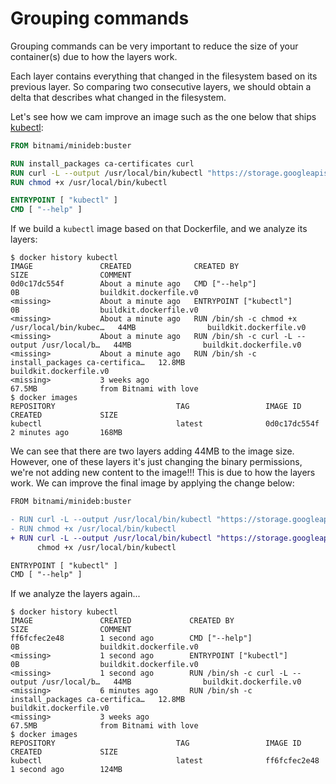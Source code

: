 # Grouping commands

Grouping commands can be very important to reduce the size of your container(s) due to how the layers work.

Each layer contains everything that changed in the filesystem based on its previous layer. So comparing two consecutive layers, we should obtain a delta that describes what changed in the filesystem.

Let's see how we cam improve an image such as the one below that ships [kubectl](https://github.com/kubernetes/kubectl):

```Dockerfile
FROM bitnami/minideb:buster

RUN install_packages ca-certificates curl
RUN curl -L --output /usr/local/bin/kubectl "https://storage.googleapis.com/kubernetes-release/release/$(curl -s https://storage.googleapis.com/kubernetes-release/release/stable.txt)/bin/linux/amd64/kubectl"
RUN chmod +x /usr/local/bin/kubectl

ENTRYPOINT [ "kubectl" ]
CMD [ "--help" ]
```

If we build a `kubectl` image based on that Dockerfile, and we analyze its layers:

```console
$ docker history kubectl
IMAGE               CREATED              CREATED BY                                      SIZE                COMMENT
0d0c17dc554f        About a minute ago   CMD ["--help"]                                  0B                  buildkit.dockerfile.v0
<missing>           About a minute ago   ENTRYPOINT ["kubectl"]                          0B                  buildkit.dockerfile.v0
<missing>           About a minute ago   RUN /bin/sh -c chmod +x /usr/local/bin/kubec…   44MB                buildkit.dockerfile.v0
<missing>           About a minute ago   RUN /bin/sh -c curl -L --output /usr/local/b…   44MB                buildkit.dockerfile.v0
<missing>           About a minute ago   RUN /bin/sh -c install_packages ca-certifica…   12.8MB              buildkit.dockerfile.v0
<missing>           3 weeks ago                                                          67.5MB              from Bitnami with love
$ docker images
REPOSITORY                           TAG                 IMAGE ID            CREATED             SIZE
kubectl                              latest              0d0c17dc554f        2 minutes ago       168MB
```

We can see that there are two layers adding 44MB to the image size. However, one of these layers it's just changing the binary permissions, we're not adding new content to the image!!!
This is due to how the layers work. We can improve the final image by applying the change below:

```diff
FROM bitnami/minideb:buster

- RUN curl -L --output /usr/local/bin/kubectl "https://storage.googleapis.com/kubernetes-release/release/$(curl -s https://storage.googleapis.com/kubernetes-release/release/stable.txt)/bin/linux/amd64/kubectl"
- RUN chmod +x /usr/local/bin/kubectl
+ RUN curl -L --output /usr/local/bin/kubectl "https://storage.googleapis.com/kubernetes-release/release/$(curl -s https://storage.googleapis.com/kubernetes-release/release/stable.txt)/bin/linux/amd64/kubectl" && \
      chmod +x /usr/local/bin/kubectl

ENTRYPOINT [ "kubectl" ]
CMD [ "--help" ]
```

If we analyze the layers again...

```console
$ docker history kubectl
IMAGE               CREATED             CREATED BY                                      SIZE                COMMENT
ff6fcfec2e48        1 second ago        CMD ["--help"]                                  0B                  buildkit.dockerfile.v0
<missing>           1 second ago        ENTRYPOINT ["kubectl"]                          0B                  buildkit.dockerfile.v0
<missing>           1 second ago        RUN /bin/sh -c curl -L --output /usr/local/b…   44MB                buildkit.dockerfile.v0
<missing>           6 minutes ago       RUN /bin/sh -c install_packages ca-certifica…   12.8MB              buildkit.dockerfile.v0
<missing>           3 weeks ago                                                         67.5MB              from Bitnami with love
$ docker images
REPOSITORY                           TAG                 IMAGE ID            CREATED             SIZE
kubectl                              latest              ff6fcfec2e48        1 second ago        124MB
```
